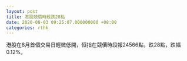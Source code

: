 ```yaml
---
layout: post
title: 港股競價時段跌28點
date: 2020-08-03 09:25:07.000000000 +08:00
categories: rthk
---
```


港股在8月首個交易日輕微低開，恒指在競價時段報24566點，跌28點，跌幅0.12%。
